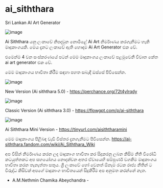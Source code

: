 # ai_siththara
Sri Lankan AI Art Generator

![image](https://github.com/user-attachments/assets/ea50b991-a09b-4871-a93d-f5600a7a3c6a)



Ai Siththara යනු ලංකාවේ නිපදවුන නොමිළේ Ai Art නිර්මාණය කරගැනීමට හැකි මෘදුකාංගයකි.
මෙය දැනට ලංකාවේ ඇති හොඳම Ai Art Generator එක වේ.

එමෙන්ම 4 වන සංස්කරණයේ පටන් මෙම මෘදුකාංගය ලංකාවේ පළමුවෙනි විවෘත කේත ai art generator එක වේ.

මෙම මෘදුකාංගය භාවිතා කිරීම සඳහා පහත සබැඳි ඔස්සේ පිවිසෙන්න.

![image](https://github.com/user-attachments/assets/9acecb13-5fb1-48f6-8025-2985edc56c78)


New Version (Ai siththara 5.0) - https://perchance.org/72t4ylrqdy

![image](https://github.com/user-attachments/assets/9d501a17-b79b-4d00-ac79-f595c1780b76)

Classic Version (Ai siththara 3.0) - https://flowgpt.com/p/ai-siththara

![image](https://github.com/user-attachments/assets/2ff2312c-7642-4d6d-a7e2-c1e1f2ec60c2)

Ai Siththara Mini Version - https://tinyurl.com/aisiththaramini

මෙම මෘදුකාංගය පිළිබඳ වැඩි විස්තර දැනගැනීමට පිවිසෙන්න.
https://ai-siththara.fandom.com/wiki/Ai_Siththara_Wiki

අප විසින් නිර්මාණය කරන ලද මෘදුකාංග භාවිතා කර සිදුකරනු ලබන කිසිම නීති විරෝධී කටයුත්තකට අප සහයෝගය නොදක්වන අතර ඒවායෙහි සම්පූර්ණ වගකීම මෘදුකාංගය භාවිතා කරන තැනැත්තා සතුය.
ශ්‍රී ලංකාවේ හෝ වෙනත් ඕනෑම රටක රාජ්‍ය නීතින් ට විරුද්ධ කිසිවක් අපගේ මෘදුකාංග භාවිතයෙන් සිදුකිරීම අප අනුමත කරන්නේ නැත.
- A.M.Nethmin Chamika Abeychandra - 


